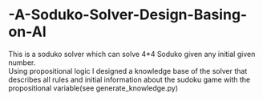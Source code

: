 # -A-Soduko-Solver-Design-Basing-on-Al
This is a soduko solver which can solve 4*4 Soduko given any initial given number.   
Using propositional logic I designed a knowledge base of the solver that describes all rules and initial
information about the sudoku game with the propositional variable(see generate_knowledge.py)
